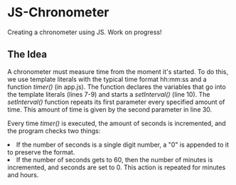 # JS-Chronometer

Creating a chronometer using JS. Work on progress!

## The Idea

A chronometer must measure time from the moment it's started. To do this, we use template literals with the typical time format hh:mm:ss and a function _timer()_ (in app.js). The function declares the variables that go into the template literals (lines 7-9) and starts a _setInterval()_ (line 10). The _setInterval()_ function repeats its first parameter every specified amount of time. This amount of time is given by the second parameter in line 30.

Every time _timer()_ is executed, the amount of seconds is incremented, and the program checks two things:

<li>If the number of seconds is a single digit number, a "0" is appended to it to preserve the format.
<li>If the number of seconds gets to 60, then the number of minutes is incremented, and seconds are set to 0. This action is repeated for minutes and hours.
